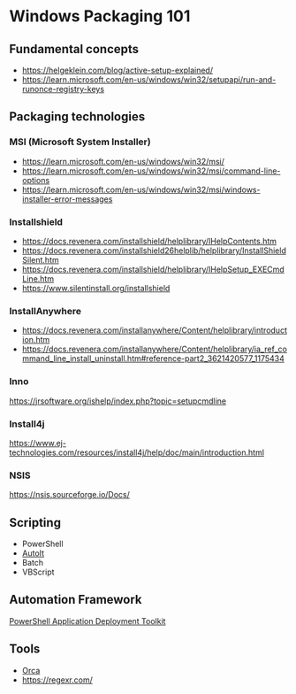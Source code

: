 # Windows Packaging 101

## Fundamental concepts
* https://helgeklein.com/blog/active-setup-explained/
* https://learn.microsoft.com/en-us/windows/win32/setupapi/run-and-runonce-registry-keys

## Packaging technologies
### MSI (Microsoft System Installer)
* https://learn.microsoft.com/en-us/windows/win32/msi/
* https://learn.microsoft.com/en-us/windows/win32/msi/command-line-options
* https://learn.microsoft.com/en-us/windows/win32/msi/windows-installer-error-messages

### Installshield
* https://docs.revenera.com/installshield/helplibrary/IHelpContents.htm
* https://docs.revenera.com/installshield26helplib/helplibrary/InstallShieldSilent.htm
* https://docs.revenera.com/installshield/helplibrary/IHelpSetup_EXECmdLine.htm
* https://www.silentinstall.org/installshield

### InstallAnywhere
* https://docs.revenera.com/installanywhere/Content/helplibrary/introduction.htm
* https://docs.revenera.com/installanywhere/Content/helplibrary/ia_ref_command_line_install_uninstall.htm#reference-part2_3621420577_1175434

### Inno
https://jrsoftware.org/ishelp/index.php?topic=setupcmdline

### Install4j
https://www.ej-technologies.com/resources/install4j/help/doc/main/introduction.html

### NSIS
https://nsis.sourceforge.io/Docs/

## Scripting
* PowerShell
* [AutoIt](https://www.autoitscript.com/site/)
* Batch
* VBScript

## Automation Framework
[PowerShell Application Deployment Toolkit](https://psappdeploytoolkit.com/docs/)

## Tools
* [Orca](https://learn.microsoft.com/en-us/windows/win32/msi/orca-exe)
* https://regexr.com/


